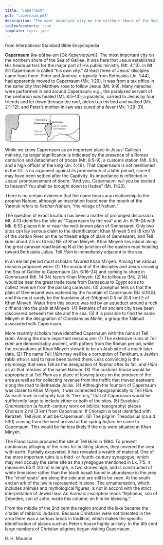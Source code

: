 ```yaml
---
title: "Capernaum"
pdf: "capernaum.pdf"
description: "The most important city on the northern shore of the Sea of Galilee. It was here that Jesus established His headquarters for the major part of His public ministry (Mt. 4:13)."
tableofcontents: true
template: topic.jade
---
```


from International Standard Bible Encyclopedia

**Capernaum** (kə-pûr̀nə-um [Gk *Kapernaoum*)]. The most important city on
the northern shore of the Sea of Galilee. It was here that Jesus
established His headquarters for the major part of His public ministry
(Mt. 4:13). In Mt. 9:1 Capernaum is called “his own city.” At least
three of Jesus’ disciples came from there. Peter and Andrew, originally
from Bethsaida (Jn. 1:44), had apparently moved to Capernaum (Mk. 1:29).
It was from a tax office in the same city that Matthew rose to follow
Jesus (Mt. 9:9). Many miracles were performed in and around Capernaum:
e.g., the paralyzed servant of the centurion was healed (Mt. 8:5–13); a
paralytic, carried to Jesus by four friends and let down through the
roof, picked up his bed and walked (Mk. 2:1–12); and Peter’s
mother-in-law was cured of a fever (Mk. 1:29–31).

![](img/capernaum.png)

While we know Capernaum as an important place in Jesus’ Galilean
ministry, its larger significance is indicated by the presence of a
Roman centurion and detachment of troops (Mt. 8:5–9), a customs station
(Mt. 9:9), and a high officer of the king (Jn. 4:46). That Capernaum is
not mentioned in the OT is no argument against its prominence at a later
period, since it may have been settled after the Captivity. Its
importance is reflected in Jesus’ pronouncement of doom: “And you,
Capernaum, will you be exalted to heaven? You shall be brought down to
Hades” (Mt. 11:23).

There is no certain evidence that the name bears any relationship to the
prophet Nahum, although an inscription found near the mouth of the
Yarmuk refers to *Kephar Nahum*, “the village of Nahum.”

The question of exact location has been a matter of prolonged
discussion. Mt. 4:13 identifies the site as “Capernaum by the sea” and
Jn. 6:16–24 with Mk. 6:53 places it in or near the well-known plain of
Gennesaret. Only two sites can lay serious claim to the identification:
Khan Minyeh 5 mi (8 km) W of the Jordan River on the northeast edge of
plain of Gennesaret, and Tell *Ḥûm* about 2.5 mi (4 km) NE of Khan
Minyeh. Khan Minyeh lies inland along the great caravan road leading N
at the junction of the eastern road heading toward Bethsaida Julias.
Tell *Ḥûm* is immediately adjacent to the sea.

In an earlier period most scholars favored Khan Minyeh. Among the
various reasons proposed were: (1) The account of the disciples and
Jesus crossing the Sea of Galilee to Capernaum (Jn. 6:16–24) and coming
to shore in Gennesaret (Mt. 14:34) favors Khan Minyeh. (2) Its tollhouse
(Mk. 2:14) would be near the great trade route from Damascus to Egypt so
as to collect revenue from the passing caravans. (3) Josephus tells us
that the plain of Gennesaret was watered by the fountain of Capernaum
(BJ iii.10.8), and this must surely be the fountains at *eṭ-Ṭâbghah* 0.5
mi (0.8 km) E of Khan Minyeh. Water from this source was led by an
aqueduct around a rock cliff and into the plain at Minyeh. (4) Remains
of an ancient city have been discovered between the site and the sea.
(5) It is possible to find the name Minyeh in the designation of
Christians as *Minim*, a group the Talmud associated with Capernaum.

More recently scholars have identified Capernaum with the ruins at Tell
*Ḥûm*. Among the more important reasons are: (1) The extensive ruins at
Tell *Ḥûm* are demonstrably ancient, with pottery from the Roman period,
while the excavations at Khan Minyeh show it to be an Arab site of a
much later date. (2) The name Tell *Ḥûm* may well be a corruption of
Tankhum, a Jewish rabbi who is said to have been buried there. Less
convincing is the etymology that sees *Tell* as the designation of
*Kephar* after its fall, and *Ḥûm* as all that remains of the name
Nahum. (3) The customs house would be appropriate at Tell *Ḥ̂um* as a
place of levying taxes on the produce of the area as well as for
collecting revenue from the traffic that moved eastward along the road
to Bethsaida Julias. (4) Although the fountain of Capernaum was closer
to Khan Minyeh, it was connected topographically to Tell *Ḥûm*. As each
town in antiquity had its “territory,” that of Capernaum would be
sufficiently large to include either or both of the sites. (5) Eusebius’
*Onomasticon* (a fourth-century work on biblical topography) places
Chorazin 2 mi (3 km) from Capernaum. If Chorazin is best identified with
Kerâzeh, Tell *Ḥ̂um* must be Capernaum. (6) The pilgrim Theodosius (ca
a.d. 530) coming from the west arrived at the spring *before* he came to
Capernaum. This would be far less likely if the city were situated at
Khan Minyeh.

The Franciscans procured the site at Tell *Ḥûm* in 1894. To prevent
continuous pillaging of the ruins for building stones, they covered the
area with earth. Partially excavated, it has revealed a wealth of
material. One of the more important ruins is a third- or fourth-century
synagogue, which may well occupy the same site as the synagogue
mentioned in Lk. 7:5. It measures 65 ft (20 m) in length, is two stories
high, and is constructed of white limestone rather than the black basalt
found in abundance in the area. The “chief seats” are along the side and
are still to be seen. At the south end an ark of the law is represented
in stone. The ornamentation, which includes animals and mythological
figures, is not in accord with the strict interpretation of Jewish law.
An Aramaic inscription reads “Alphaeus, son of Zebedee, son of John,
made this column; on him be blessing.”

From the middle of the 2nd cent the region around the lake became the
citadel of rabbinic Judaism. Because Christians were not tolerated in
the area there was a serious break in tradition, which makes the
specific identification of places such as Peter’s house highly unlikely.
In the 4th cent large numbers of Christian pilgrims began visiting
Capernaum.

R. H. Mounce

